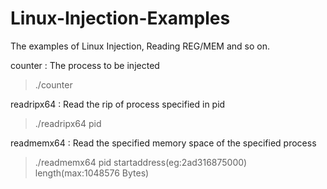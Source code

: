 # Linux-Injection-Examples
The examples of Linux Injection, Reading REG/MEM and so on.

counter		: The process to be injected

> ./counter

readripx64	: Read the rip of process specified in pid

> ./readripx64 pid

readmemx64	: Read the specified memory space of the specified process

> ./readmemx64 pid startaddress(eg:2ad316875000) length(max:1048576 Bytes)
